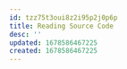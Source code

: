 ```yaml
---
id: tzz75t3oui8z2i95p2j0p6p
title: Reading Source Code
desc: ''
updated: 1678586467225
created: 1678586467225
---
```


